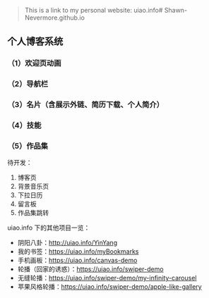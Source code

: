> This is a link to my personal website: uiao.info# Shawn-Nevermore.github.io

##  个人博客系统
### （1）欢迎页动画
### （2）导航栏
### （3）名片（含展示外链、简历下载、个人简介）
### （4）技能
### （5）作品集

待开发：
1.  博客页
2.  背景音乐页
3.  下拉日历
4.  留言板
5.  作品集跳转

uiao.info 下的其他项目一览：
-   阴阳八卦：http://uiao.info/YinYang
-   我的书签：https://uiao.info/myBookmarks
-   手机画板：https://uiao.info/canvas-demo
-   轮播（回家的诱惑）：https://uiao.info/swiper-demo
-   无缝轮播：https://uiao.info/swiper-demo/my-infinity-carousel
-   苹果风格轮播：https://uiao.info/swiper-demo/apple-like-gallery
